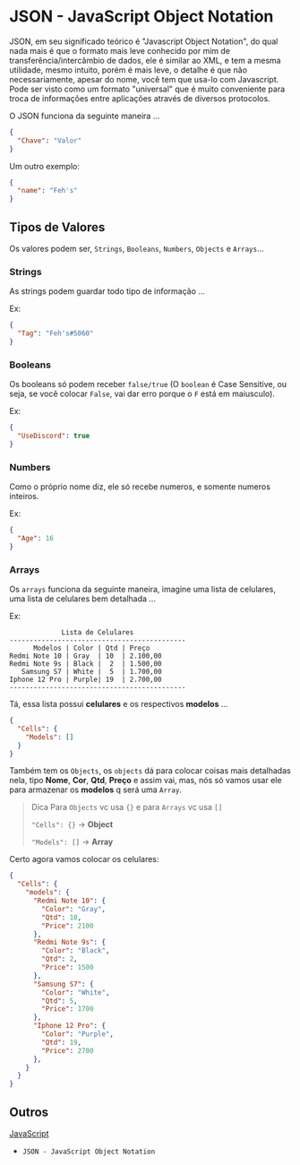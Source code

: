 # JSON - JavaScript Object Notation

JSON, em seu significado teórico é "Javascript Object Notation", do qual nada mais é que o formato mais leve conhecido por mim de transferência/intercâmbio de dados, ele é similar ao XML, e tem a mesma utilidade, mesmo intuito, porém é mais leve, o detalhe é que não necessariamente, apesar do nome, você tem que usa-lo com Javascript. Pode ser visto como um formato "universal" que é muito conveniente para troca de informações entre aplicações através de diversos protocolos.

O JSON funciona da seguinte maneira ... 

```JSON
{
  "Chave": "Valor"
}
```

Um outro exemplo:

```JSON
{
  "name": "Feh's"
}
```

## Tipos de Valores

Os valores podem ser, `Strings`, `Booleans`, `Numbers`, `Objects` e `Arrays`...

### Strings

As strings podem guardar todo tipo de informação ... 

Ex:
```json
{
  "Tag": "Feh's#5060"
}
```

### Booleans

Os booleans só podem receber `false/true` (O `boolean` é Case Sensitive, ou seja, se você colocar `False`, vai dar erro porque o `F` está em maiusculo).

Ex:
```json
{
  "UseDiscord": true
}
```

### Numbers

Como o próprio nome diz, ele só recebe numeros, e somente numeros inteiros.

Ex:
```json
{
  "Age": 16
}
```

### Arrays

Os `arrays` funciona da seguinte maneira, imagine uma lista de celulares, uma lista de celulares bem detalhada ...

Ex: 
```
             Lista de Celulares
--------------------------------------------
      Modelos | Color | Qtd | Preço 
Redmi Note 10 | Gray  | 10  | 2.100,00
Redmi Note 9s | Black |  2  | 1.500,00
   Samsung S7 | White |  5  | 1.700,00
Iphone 12 Pro | Purple| 19  | 2.700,00
--------------------------------------------
```

Tá, essa lista possui **celulares** e os respectivos **modelos** ...

```json
{
  "Cells": {
    "Models": []
  }
}
```

Também tem os `Objects`, os `objects` dá para colocar coisas mais detalhadas nela, tipo **Nome**, **Cor**, **Qtd**, **Preço** e assim vai, mas, nós só vamos usar ele para armazenar os **modelos** q será uma `Array`.

> Dica
> Para `Objects` vc usa `{}` e para `Arrays` vc usa `[]`
>
> `"Cells": {}` -> **Object**
> 
> `"Models": []` -> **Array**

Certo agora vamos colocar os celulares:
```json
{
  "Cells": {
    "models": {
      "Redmi Note 10": {
        "Color": "Gray",
        "Qtd": 10,
        "Price": 2100
      },
      "Redmi Note 9s": {
        "Color": "Black",
        "Qtd": 2,
        "Price": 1500
      },
      "Samsung S7": {
        "Color": "White",
        "Qtd": 5,
        "Price": 1700
      },
      "Iphone 12 Pro": {
        "Color": "Purple",
        "Qtd": 19,
        "Price": 2700
      },
    }
  }
}
```

## Outros

[JavaScript][Url_JS]

- `JSON - JavaScript Object Notation`

[Url_JS]: ../README.md

<!-- Urls - Outros - Begin -->

<!-- Urls - Outros - Begin -->
